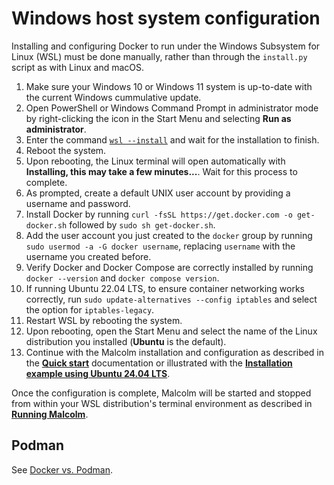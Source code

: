 # <a name="HostSystemConfigWindows"></a>Windows host system configuration

Installing and configuring Docker to run under the Windows Subsystem for Linux (WSL) must be done manually, rather than through the `install.py` script as with Linux and macOS.

1. Make sure your Windows 10 or Windows 11 system is up-to-date with the current Windows cummulative update.
1. Open PowerShell or Windows Command Prompt in administrator mode by right-clicking the icon in the Start Menu and selecting **Run as administrator**.
1. Enter the command [`wsl --install`](https://learn.microsoft.com/en-us/windows/wsl/install) and wait for the installation to finish.
1. Reboot the system.
1. Upon rebooting, the Linux terminal will open automatically with **Installing, this may take a few minutes...**. Wait for this process to complete.
1. As prompted, create a default UNIX user account by providing a username and password.
1. Install Docker by running `curl -fsSL https://get.docker.com -o get-docker.sh` followed by `sudo sh get-docker.sh`.
1. Add the user account you just created to the `docker` group by running `sudo usermod -a -G docker username`, replacing `username` with the username you created before.
1. Verify Docker and Docker Compose are correctly installed by running `docker --version` and `docker compose version`.
1. If running Ubuntu 22.04 LTS, to ensure container networking works correctly, run `sudo update-alternatives --config iptables` and select the option for `iptables-legacy`.
1. Restart WSL by rebooting the system.
1. Upon rebooting, open the Start Menu and select the name of the Linux distribution you installed (**Ubuntu** is the default).
1. Continue with the Malcolm installation and configuration as described in the [**Quick start**](quickstart.md#QuickStart) documentation or illustrated with the **[Installation example using Ubuntu 24.04 LTS](ubuntu-install-example.md#InstallationExample)**.

Once the configuration is complete, Malcolm will be started and stopped from within your WSL distribution's terminal environment as described in [**Running Malcolm**](running.md).

## Podman

See [Docker vs. Podman](quickstart.md#DockerVPodman).
